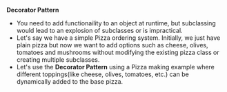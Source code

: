 **Decorator Pattern**
- You need to add functionaility to an object at runtime, but subclassing would lead to an explosion of subclasses or is impractical.
- Let's say we have a simple Pizza ordering system. Initially, we just have plain pizza but now we want to add options such as cheese, olives, tomatoes and mushrooms without modifying the existing pizza class or creating multiple subclasses.
- Let's use the **Decorator Pattern** using a Pizza making example where different toppings(like cheese, olives, tomatoes, etc.) can be dynamically added to the base pizza.
